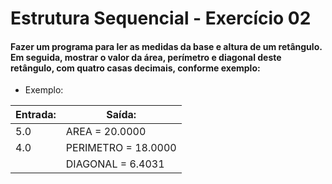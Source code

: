 # Estrutura Sequencial - Exercício 02
#### Fazer um programa para ler as medidas da base e altura de um retângulo. Em seguida, mostrar o valor da área, perímetro e diagonal deste retângulo, com quatro casas decimais, conforme exemplo:

- Exemplo:

 | Entrada:  |  Saída:           |
| ---------- | ----------------- |
|  5.0      |  AREA = 20.0000    |
|  4.0      |  PERIMETRO = 18.0000 |
|           |  DIAGONAL = 6.4031   |